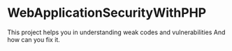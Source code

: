 # WebApplicationSecurityWithPHP
This project helps you in understanding weak codes and vulnerabilities And how can you fix it.
